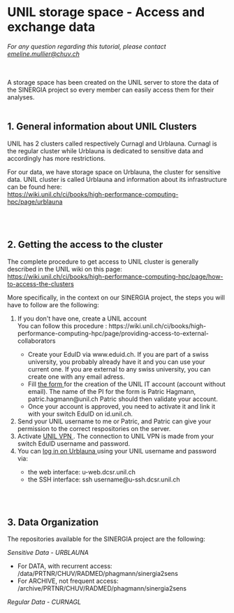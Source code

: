 

# UNIL storage space - Access and exchange data

<i> For any question regarding this tutorial, please contact emeline.mullier@chuv.ch </i>
<br/>
<br/>
<br/>


A storage space has been created on the UNIL server to store the data of the SINERGIA project so every member can easily access them for their analyses.
<br/>
<br/>


## 1. General information about UNIL Clusters
UNIL has 2 clusters called respectively Curnagl and Urblauna. 
Curnagl is the regular cluster while Urblauna is dedicated to sensitive data and accordingly has more restrictions.

For our data, we have storage space on Urblauna, the cluster for sensitive data.
UNIL cluster is called Urblauna and information about its infrastructure can be found here:  
https://wiki.unil.ch/ci/books/high-performance-computing-hpc/page/urblauna

<br/>
<br/>


## 2. Getting the access to the cluster
The complete procedure to get access to UNIL cluster is generally described in the UNIL wiki on this page:  
https://wiki.unil.ch/ci/books/high-performance-computing-hpc/page/how-to-access-the-clusters

More specifically, in the context on our SINERGIA project, the steps you will have to follow are the following:
<ol>
  <li> If you don't have one, create a UNIL account </li>
  You can follow this procedure : https://wiki.unil.ch/ci/books/high-performance-computing-hpc/page/providing-access-to-external-collaborators
  <ul>
    <li> Create your EduID via www.eduid.ch. If you are part of a swiss university, you probably already have it and you can use your current one. If you are external to any swiss university, you can create one with any email adress. </li>
    <li> Fill <a href="https://wayf.switch.ch/SWITCHaai/WAYF?entityID=https%3A%2F%2Fprdlamp2.unil.ch%2Fshibboleth&return=https%3A%2F%2Fwww2.unil.ch%2FShibboleth.sso%2FLogin%3FSAMLDS%3D1%26target%3Dss%253Amem%253A7f5a2e2091957a748dac804d49fef21f75beae737de1717e0876f6abde37ce30"> the form </a> for the creation of the UNIL IT account (account without email). The name of the PI for the form is Patric Hagmann, patric.hagmann@unil.ch 
Patric should then validate your account. </li>
    <li>Once your account is approved, you need to activate it and link it with your switch EduID on id.unil.ch.</li>
  </ul>
  <li>  Send your UNIL username to me or Patric, and Patric can give your permission to the correct respositories on the server.</li>
  <li>  Activate <a href="https://www.unil.ch/ci/fr/home/menuinst/catalogue-de-services/reseau-et-telephonie/acces-hors-campus-vpn/documentation.html"> UNIL VPN </a>. The connection to UNIL VPN is made from your switch EduID username and password. </li>
    <li> You  can  <a href="https://wiki.unil.ch/ci/books/high-performance-computing-hpc/page/urblauna-access-and-data-transfer"> log in on Urblauna </a> using your UNIL username and password via: </li>
  <ul>
  <li>the web interface: u-web.dcsr.unil.ch </li>
  <li>the SSH interface: ssh username@u-ssh.dcsr.unil.ch  </li>
</ul>
</ol>

<br/>
<br/>

## 3. Data Organization

The repositories available for the SINERGIA project are the following:

<i> Sensitive Data - URBLAUNA </i>
 - For DATA, with recurrent access:  /data/PRTNR/CHUV/RADMED/phagmann/sinergia2sens 
 - For ARCHIVE, not frequent access: /archive/PRTNR/CHUV/RADMED/phagmann/sinergia2sens 

<i> Regular Data - CURNAGL </i>





